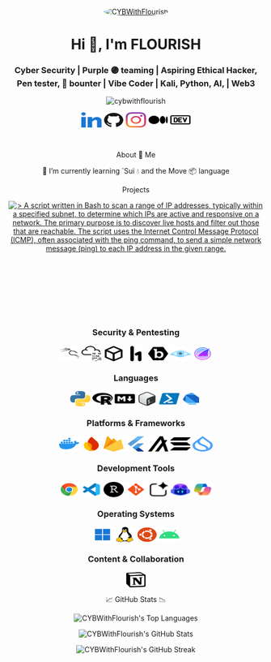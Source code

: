[//]: <img align="right" src="/images/icons8-santa-100.png" alt="cybwithflourish" height="50" width="45" />
<!--- [![CYBWithFlourish](https://github.com/CYBWithFlourish.png?size=60)](https://github.com/CYBWithFlourish "CYBWithFlourish's on GitHub") --->

<p align="center">
<a href="https://github.com/CYBWithFlourish" title="CYBWithFlourish's on GitHub">
    <img src="https://github.com/CYBWithFlourish.png?size=100" alt="CYBWithFlourish" style="border-radius: 60%; width: 70px; height: 70px;">
</a>
</p>

<h1 align="center">Hi 👋, I'm FLOURISH</h1>

<h3 align="center">Cyber Security | Purple 🟣 teaming | Aspiring Ethical Hacker, Pen tester, 🐞 bounter | Vibe Coder | Kali, Python, AI, | Web3</h3>

<p align="center">
    <img
    src="https://komarev.com/ghpvc/?username=cybwithflourish&label=Profile%20views&color=0e75b6&style=flat"
    alt="cybwithflourish"
    />
</p>

<p align="center">
    <a href="https://linkedin.com/in/cybflourish/" target="blank"
    ><img
        align="center"
        src="/images/linkedin.svg"
        alt="cyblourish"
        height="30"
        width="40"
    /></a>
    <a href="https://github.com/CYBWithFlourish" target="blank"
    ><img
        align="center"
        src="/images/github.svg"
        alt="cybwithflourish"
        height="30"
        width="40"
    /></a>
    <a href="http://instagram.com/cybwithflourish/"
    ><img
        align="center"
        src="/images/instagram.svg"
        alt="cybwithflourish"
        height="30"
        width="40"
    /></a>
    <a href="https://medium.com/@cybwithflourish/" target="blank"
    ><img
        align="center"
        src="/images/medium.svg"
        alt="cybwithflourish"
        height="30"
        width="40"
    /></a>
    <a href="https://dev.to/cybwithflourish/" target="blank"
    ><img
        align="center"
        src="/images/dev-dot-to.svg"
        alt="cybwithlourish"
        height="30"
        width="40"
    /></a>
</p>
<br/>

<p align="center"> About 🔭 Me </p>

<p align="center">🌱 I’m currently learning `Sui 💧 and the Move 📦 language</p> 
<!--- !` Rust 🦀 and Anchor ⚓ --->
 <!--- **project.samclak@gmail.com** --->
 
<p align="center">Projects</p>

<p align="center">
    <a href="https://github.com/CYBWithFlourish/IP-Sweeper-Script" target="_blank" rel="noopener noreferrer">
  <picture>
    <source
      media="(prefers-color-scheme: dark)"
      srcset="https://github-readme-stats.vercel.app/api/pin/?username=CYBWithFlourish&repo=IP-Sweeper-Script&show_owner=false&theme=dark"
    />
    <source
      media="(prefers-color-scheme: light)"
      srcset="https://github-readme-stats.vercel.app/api/pin/?username=CYBWithFlourish&repo=IP-Sweeper-Script&show_owner=false&theme=light"
    />
    <img
      src="https://github-readme-stats.vercel.app/api/pin/?username=CYBWithFlourish&repo=IP-Sweeper-Script&show_owner=false&theme=light"
      alt="> A script written in Bash to scan a range of IP addresses, typically within a specified subnet, to determine which IPs are active and responsive on a network. The primary purpose is to discover live hosts and filter out those that are reachable. The script uses the Internet Control Message Protocol (ICMP), often associated with the ping command, to send a simple network message (ping) to each IP address in the given range."
    />
  </picture>
    </a>
</p>

<p align="center">
    <a href="https://github.com/CYBWithFlourish/FileOrganizer" target="_blank" rel="noopener noreferrer">
  <picture>
    <source
      media="(prefers-color-scheme: dark)"
      srcset="https://github-readme-stats.vercel.app/api/pin/?username=CYBWithFlourish&repo=FileOrganizer&show_owner=false&theme=dark"
    />
    <source
      media="(prefers-color-scheme: light)"
      srcset="https://github-readme-stats.vercel.app/api/pin/?username=CYBWithFlourish&repo=FileOrganizer&show_owner=false&theme=light"
    />
    <img
      src="https://github-readme-stats.vercel.app/api/pin/?username=CYBWithFlourish&repo=FileOrganizer&show_owner=false&theme=light"
      alt=""
    />
  </picture>
    </a>
</p>

<p align="center">
    <a href="https://github.com/CYBWithFlourish/VSCode-Ext-Manager" target="_blank" rel="noopener noreferrer">
  <picture>
    <source
      media="(prefers-color-scheme: dark)"
      srcset="https://github-readme-stats.vercel.app/api/pin/?username=CYBWithFlourish&repo=VSCode-Ext-Manager&show_owner=false&theme=dark"
    />
    <source
      media="(prefers-color-scheme: light)"
      srcset="https://github-readme-stats.vercel.app/api/pin/?username=CYBWithFlourish&repo=VSCode-Ext-Manager&show_owner=false&theme=light"
    />
    <img
      src="https://github-readme-stats.vercel.app/api/pin/?username=CYBWithFlourish&repo=VSCode-Ext-Manager&show_owner=false&theme=light"
      alt=""
    />
  </picture>
    </a>
</p>
<p align="center">
    <a href="https://github.com/CYBWithFlourish/GraphqlNomad" target="_blank" rel="noopener noreferrer">
  <picture>
    <source
      media="(prefers-color-scheme: dark)"
      srcset="https://github-readme-stats.vercel.app/api/pin/?username=CYBWithFlourish&repo=GraphqlNomad&show_owner=false&theme=dark"
    />
    <source
      media="(prefers-color-scheme: light)"
      srcset="https://github-readme-stats.vercel.app/api/pin/?username=CYBWithFlourish&repo=GraphqlNomad&show_owner=false&theme=light"
    />
    <img
      src="https://github-readme-stats.vercel.app/api/pin/?username=CYBWithFlourish&repo=GraphqlNomad&show_owner=false&theme=light"
      alt=""
    />
  </picture>
    </a>
</p>
<br/>

<h3 align="center">Security &amp; Pentesting</h3>

<p align="center">
    <a href="https://www.kali.org" target="_blank"
><img
     align="center"
     src="/images/kali.png"
     alt="Kali Linux"
     height="30"
     width="40"
/></a>
<a href="https://tryhackme.com/p/cybflawless" target="_blank"
><img
     align="center"
     src="/images/tryhackme.svg"
     alt="TryHackMe"
     height="30"
     width="40"
/></a>
    <a href="https://https://app.hackthebox.com/users/1567619" target="_blank"
><img
     align="center"
     src="/images/hackthebox.svg"
     alt="Hack The Box"
     height="30"
     width="40"
/></a>
<a href="https://hackerone.com/cybflawless" target="_blank"
><img
     align="center"
     src="/images/hackerone.png"
     alt="HackerOne"
     height="30"
     width="40"
/></a>
<a href="https://bugcrowd.com/" target="_blank"
><img
     align="center"
     src="/images/bugcrowd.svg"
     alt="Bugcrowd"
     height="30"
     width="40"
/></a>
<a href="https://nmap.org" target="_blank"
><img
     align="center"
     src="/images/nmap.svg"
     alt="Nmap"
     height="30"
     width="40"
/></a>
<a href="https://www.wireshark.org" target="_blank"
><img
     align="center"
     src="/images/wireshark.svg"
     alt="Wireshark"
     height="30"
     width="40"
/></a>
</p>

<h3 align="center">Languages</h3>

<p align="center">
    <a href="https://www.python.org" target="_blank"
><img
     align="center"
     src="/images/python.svg"
     alt="Python"
     height="30"
     width="40"
/></a>
<a href="https://www.r-project.org" target="_blank"
><img
     align="center"
     src="/images/rlang.svg"
     alt="R Language"
     height="30"
     width="40"
/></a>
<a href="https://www.markdownguide.org/" target="_blank"
><img
     align="center"
     src="/images/markdown.svg"
     alt="Markdown"
     height="30"
     width="40"
/></a>
<a href="https://www.gnu.org/software/bash/" target="_blank"
><img
     align="center"
     src="/images/bash.svg"
     alt="Bash"
     height="30"
     width="40"
/></a>
<a href="https://learn.microsoft.com/en-us/powershell/" target="_blank"
><img
     align="center"
     src="/images/powershell.svg"
     alt="PowerShell"
     height="30"
     width="40"
/></a>
<a href="https://dart.dev" target="_blank"
><img
     align="center"
     src="/images/dart.svg"
     alt="Dart"
     height="30"
     width="40"
/></a>
</p>

<h3 align="center">Platforms &amp; Frameworks</h3>

<p align="center">
    <a href="https://www.docker.com" target="_blank"
><img
     align="center"
     src="/images/docker.svg"
     alt="Docker"
     height="30"
     width="40"
/></a>
<a href="https://studio.firebase.google.com" target="_blank"
><img
     align="center"
     src="/images/firebasestudio.svg"
     alt="Firebase Studio"
     height="30"
     width="40"
/></a>
<a href="https://firebase.google.com" target="_blank"
><img
     align="center"
     src="/images/firebase.svg"
     alt="Firebase"
     height="30"
     width="40"
/></a>
<a href="https://flutter.dev" target="_blank"
><img
     align="center"
     src="/images/flutter.svg"
     alt="Flutter"
     height="30"
     width="40"
/></a>
<a href="https://www.algorand.co" target="_blank"
><img
     align="center"
     src="/images/algorand.svg"
     alt="Algorand"
     height="30"
     width="40"
/></a>
<a href="https://solana.com" target="_blank"
><img
     align="center"
     src="/images/solana.svg"
     alt="Solana"
     height="30"
     width="40"
/></a>
<a href="https://sui.io" target="_blank"
><img
     align="center"
     src="/images/sui.svg"
     alt="SUI"
     height="30"
     width="40"
/></a>
</p>

<h3 align="center">Development Tools</h3>

<p align="center">
    <a href="https://www.google.com/chrome/" target="_blank"
><img
     align="center"
     src="/images/chrome.svg"
     alt="Google Chrome"
     height="30"
     width="40"
/></a>
<a href="https://code.visualstudio.com" target="_blank"
><img
     align="center"
     src="/images/vscode.svg"
     alt="Visual Studio Code"
     height="30"
     width="40"
/></a>
<a href="https://posit.co/products/open-source/rstudio/" target="_blank"
><img
     align="center"
     src="/images/rstudio.svg"
     alt="RStudio"
     height="30"
     width="40"
/></a>
<a href="https://git-scm.com/" target="_blank"
><img
     align="center"
     src="/images/git.svg"
     alt="Git"
     height="30"
     width="40"
/></a>
    <a href="https://aistudio.google.com/" target="_blank"
><img
     align="center"
     src="/images/aistudio.svg"
     alt="AI Studio"
     height="30"
     width="40"
/></a>
<!--- <a href="https://github.com" target="_blank"
><img
     align="center"
     src="/images/github.svg"
     alt="GitHub"
     height="30"
     width="40"
/></a> --->
<a href="https://github.com/features/copilot" target="_blank"
><img
     align="center"
     src="/images/githubcopilot.svg"
     alt="GitHub Copilot"
     height="30"
     width="40"
/></a>
<a href="https://copilot.microsoft.com/" target="_blank"
><img
     align="center"
     src="/images/microsoftcopilot.svg"
     alt="Microsoft Copilot"
     height="30"
     width="40"
/></a>
</p>

<h3 align="center">Operating Systems</h3>

<p align="center">
    <a href="https://windows.com" target="_blank"
><img
     align="center"
     src="/images/windows.svg"
     alt="Windows"
     height="30"
     width="40"
/></a>
<a href="https://linux.org" target="_blank"
><img
     align="center"
     src="/images/linux.svg"
     alt="Linux"
     height="30"
     width="40"
/></a>
<a href="https://ubuntu.com" target="_blank"
><img
     align="center"
     src="/images/ubuntu.svg"
     alt="Ubuntu"
     height="30"
     width="40"
/></a>
<a href="https://developer.android.com" target="_blank"
><img
     align="center"
     src="/images/android.svg"
     alt="Android"
     height="30"
     width="40"
/></a>
</p>

<h3 align="center">Content &amp; Collaboration</h3>

<p align="center">
    <a href="https://decisive-risk-3ad.notion.site/CyBWithFlourish-The-Evolution-of-Cybersecurity-21d4a0447eea80318727ed24da7c6e46?pvs=74" target="_blank"
><img
     align="center"
     src="/images/notion.svg"
     alt="Notion"
     height="30"
     width="40"
/></a>
</p>    
      
<p align="center"> 📈 GitHub Stats 📉</p>

<p align="center">
  <!-- GitHub Top Languages Card -->
  <picture>
    <source
      media="(prefers-color-scheme: dark)"
      srcset="https://github-readme-stats.vercel.app/api/top-langs/?username=CYBWithFlourish&locale=en&layout=compact&theme=dark&hide_border=true"
    />
    <source
      media="(prefers-color-scheme: light)"
      srcset="https://github-readme-stats.vercel.app/api/top-langs/?username=CYBWithFlourish&locale=en&layout=compact&theme=light&hide_border=true"
    />
    <img
      src="https://github-readme-stats.vercel.app/api/top-langs/?username=CYBWithFlourish&locale=en&layout=compact&theme=light&hide_border=true"
      alt="CYBWithFlourish's Top Languages"
    />
  </picture>
</p>

<p align="center">
  <!-- GitHub Stats Card -->
  <picture>
    <source
      media="(prefers-color-scheme: dark)"
      srcset="https://github-readme-stats.vercel.app/api?username=CYBWithFlourish&locale=en&show_icons=true&theme=dark&hide_border=true"
    />
    <source
      media="(prefers-color-scheme: light)"
      srcset="https://github-readme-stats.vercel.app/api?username=CYBWithFlourish&locale=en&show_icons=true&theme=light&hide_border=true"
    />
    <img
      src="https://github-readme-stats.vercel.app/api?username=CYBWithFlourish&locale=en&show_icons=true&theme=light&hide_border=true"
      alt="CYBWithFlourish's GitHub Stats"
    />
  </picture>
</p>

<p align="center">
  <!-- GitHub Streak Stats -->
  <picture>
    <source
      media="(prefers-color-scheme: dark)"
      srcset="https://streak-stats.demolab.com/?user=CYBWithFlourish&locale=en&theme=dark&hide_border=true"
    />
    <source
      media="(prefers-color-scheme: light)"
      srcset="https://streak-stats.demolab.com/?user=CYBWithFlourish&locale=en&theme=light&hide_border=true"
    />
    <img
      src="https://streak-stats.demolab.com/?user=CYBWithFlourish&locale=en&theme=light&hide_border=true"
      alt="CYBWithFlourish's GitHub Streak"
    />
  </picture>
</p>

<!--- <div align="center">
  <h3>Familiar Blockchains</h3>
  <p>
    <a href="https://algorand.co" target="_blank" rel="noreferrer"><img src="./assets/algorand.png" width="36" height="36" alt="Algorand"></a>
    &nbsp;
    <a href="https://solana.com/" target="_blank" rel="noreferrer"><img src="./assets/solana.svg" width="36" height="36" alt="Solana"></a>
    &nbsp;
    <a href="https://sui.io/" target="_blank" rel="noreferrer"><img src="./assets/sui.png" width="36" height="36" alt="Sui"></a>
  </p>
</div> --->


